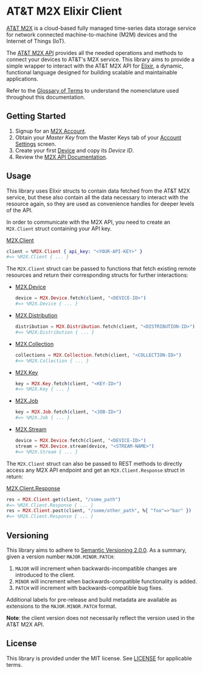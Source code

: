 # AT&T M2X Elixir Client

[AT&T M2X](http://m2x.att.com) is a cloud-based fully managed time-series data storage service for network connected machine-to-machine (M2M) devices and the Internet of Things (IoT).

The [AT&T M2X API](https://m2x.att.com/developer/documentation/overview) provides all the needed operations and methods to connect your devices to AT&T's M2X service. This library aims to provide a simple wrapper to interact with the AT&T M2X API for [Elixir](http://elixir-lang.org/), a dynamic, functional language designed for building scalable and maintainable applications.

Refer to the [Glossary of Terms](https://m2x.att.com/developer/documentation/glossary) to understand the nomenclature used throughout this documentation.

## Getting Started
1. Signup for an [M2X Account](https://m2x.att.com/signup).
2. Obtain your _Master Key_ from the Master Keys tab of your [Account Settings](https://m2x.att.com/account) screen.
2. Create your first [Device](https://m2x.att.com/devices) and copy its _Device ID_.
3. Review the [M2X API Documentation](https://m2x.att.com/developer/documentation/overview).

## Usage

This library uses Elixir structs to contain data fetched from the AT&T M2X service, but these also contain all the data necessary to interact with the resource again, so they are used as convenience handles for deeper levels of the API.

In order to communicate with the M2X API, you need to create an `M2X.Client` struct containing your API key.

[M2X.Client](lib/m2x/device.ex)
```elixir
client = %M2X.Client { api_key: "<YOUR-API-KEY>" }
#=> %M2X.Client { ... }
```

The `M2X.Client` struct can be passed to functions that fetch existing remote resources and return their corresponding structs for further interactions:

- [M2X.Device](lib/m2x/device.ex)
  ```elixir
  device = M2X.Device.fetch(client, "<DEVICE-ID>")
  #=> %M2X.Device { ... }
  ```

- [M2X.Distribution](lib/m2x/distribution.ex)
  ```elixir
  distribution = M2X.Distribution.fetch(client, "<DISTRIBUTION-ID>")
  #=> %M2X.Distribution { ... }
  ```

- [M2X.Collection](lib/m2x/collection.ex)
  ```elixir
  collections = M2X.Collection.fetch(client, "<COLLECTION-ID>")
  #=> %M2X.Collection { ... }
  ```

- [M2X.Key](lib/m2x/key.ex)
  ```elixir
  key = M2X.Key.fetch(client, "<KEY-ID>")
  #=> %M2X.Key { ... }
  ```

- [M2X.Job](lib/m2x/job.ex)
  ```elixir
  key = M2X.Job.fetch(client, "<JOB-ID>")
  #=> %M2X.Job { ... }
  ```

- [M2X.Stream](lib/m2x/stream.ex)
  ```elixir
  device = M2X.Device.fetch(client, "<DEVICE-ID>")
  stream = M2X.Device.stream(device, "<STREAM-NAME>")
  #=> %M2X.Stream { ... }
  ```

The `M2X.Client` struct can also be passed to REST methods to directly access any M2X API endpoint and get an `M2X.Client.Response` struct in return:

[M2X.Client.Response](lib/m2x/response.ex)
```elixir
res = M2X.Client.get(client, "/some_path")
#=> %M2X.Client.Response { ... }
res = M2X.Client.post(client, "/some/other_path", %{ "foo"=>"bar" })
#=> %M2X.Client.Response { ... }
```

## Versioning

This library aims to adhere to [Semantic Versioning 2.0.0](http://semver.org/). As a summary, given a version number `MAJOR.MINOR.PATCH`:

1. `MAJOR` will increment when backwards-incompatible changes are introduced to the client.
2. `MINOR` will increment when backwards-compatible functionality is added.
3. `PATCH` will increment with backwards-compatible bug fixes.

Additional labels for pre-release and build metadata are available as extensions to the `MAJOR.MINOR.PATCH` format.

**Note**: the client version does not necessarily reflect the version used in the AT&T M2X API.

## License

This library is provided under the MIT license. See [LICENSE](LICENSE) for applicable terms.
